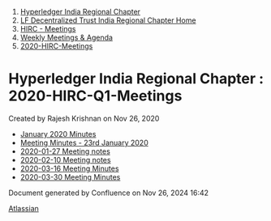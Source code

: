 1. [Hyperledger India Regional Chapter](index.html)
2. [LF Decentralized Trust India Regional Chapter Home](LF-Decentralized-Trust-India-Regional-Chapter-Home_19169282.html)
3. [HIRC - Meetings](HIRC---Meetings_19169350.html)
4. [Weekly Meetings &amp; Agenda](19169352.html)
5. [2020-HIRC-Meetings](2020-HIRC-Meetings_19169301.html)

# Hyperledger India Regional Chapter : 2020-HIRC-Q1-Meetings

Created by Rajesh Krishnan on Nov 26, 2020

- [January 2020 Minutes](January-2020-Minutes_19169392.html)
- [Meeting Minutes - 23rd January 2020](Meeting-Minutes---23rd-January-2020_19169393.html)
- [2020-01-27 Meeting notes](2020-01-27-Meeting-notes_19169359.html)
- [2020-02-10 Meeting notes](2020-02-10-Meeting-notes_19169361.html)
- [2020-03-16 Meeting Minutes](2020-03-16-Meeting-Minutes_19169362.html)
- [2020-03-30 Meeting Minutes](2020-03-30-Meeting-Minutes_19169363.html)

Document generated by Confluence on Nov 26, 2024 16:42

[Atlassian](http://www.atlassian.com/)
